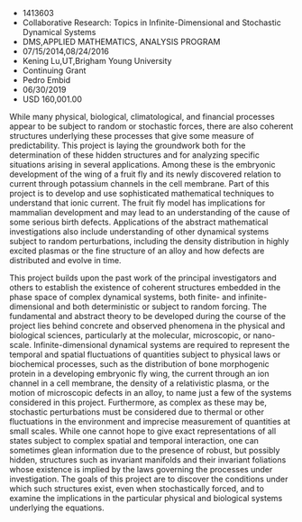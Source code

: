 
* 1413603
* Collaborative Research: Topics in Infinite-Dimensional and Stochastic Dynamical Systems
* DMS,APPLIED MATHEMATICS, ANALYSIS PROGRAM
* 07/15/2014,08/24/2016
* Kening Lu,UT,Brigham Young University
* Continuing Grant
* Pedro Embid
* 06/30/2019
* USD 160,001.00

While many physical, biological, climatological, and financial processes appear
to be subject to random or stochastic forces, there are also coherent structures
underlying these processes that give some measure of predictability. This
project is laying the groundwork both for the determination of these hidden
structures and for analyzing specific situations arising in several
applications. Among these is the embryonic development of the wing of a fruit
fly and its newly discovered relation to current through potassium channels in
the cell membrane. Part of this project is to develop and use sophisticated
mathematical techniques to understand that ionic current. The fruit fly model
has implications for mammalian development and may lead to an understanding of
the cause of some serious birth defects. Applications of the abstract
mathematical investigations also include understanding of other dynamical
systems subject to random perturbations, including the density distribution in
highly excited plasmas or the fine structure of an alloy and how defects are
distributed and evolve in time.

This project builds upon the past work of the principal investigators and others
to establish the existence of coherent structures embedded in the phase space of
complex dynamical systems, both finite- and infinite-dimensional and both
deterministic or subject to random forcing. The fundamental and abstract theory
to be developed during the course of the project lies behind concrete and
observed phenomena in the physical and biological sciences, particularly at the
molecular, microscopic, or nano-scale. Infinite-dimensional dynamical systems
are required to represent the temporal and spatial fluctuations of quantities
subject to physical laws or biochemical processes, such as the distribution of
bone morphogenic protein in a developing embryonic fly wing, the current through
an ion channel in a cell membrane, the density of a relativistic plasma, or the
motion of microscopic defects in an alloy, to name just a few of the systems
considered in this project. Furthermore, as complex as these may be, stochastic
perturbations must be considered due to thermal or other fluctuations in the
environment and imprecise measurement of quantities at small scales. While one
cannot hope to give exact representations of all states subject to complex
spatial and temporal interaction, one can sometimes glean information due to the
presence of robust, but possibly hidden, structures such as invariant manifolds
and their invariant foliations whose existence is implied by the laws governing
the processes under investigation. The goals of this project are to discover the
conditions under which such structures exist, even when stochastically forced,
and to examine the implications in the particular physical and biological
systems underlying the equations.

